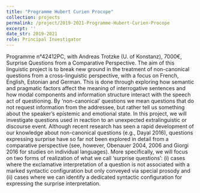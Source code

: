 ```yaml
---
title: "Programme Hubert Curien Procope"
collection: projects
permalink: /project/2019-2021-Programme-Hubert-Curien-Procope
excerpt: ''
date_str: 2019-2021
role: Principal Investigator
---
```

Programme n°42412PC, with Andreas Trotzke (U. of Konstanz), 7000€, Surprise Questions from a Comparative Perspective. The aim of this linguistic project is to break new ground in the treatment of non-canonical questions from a cross-linguistic perspective, with a focus on French, English, Estonian and German. This is done through exploring how semantic and pragmatic factors affect the meaning of interrogative sentences and how modal components and information structure interact with the speech act of questioning. By ‘non-canonical’ questions we mean questions that do not request information from the addressee, but rather tell us something about the speaker’s epistemic and emotional state. In this project, we will investigate questions used in reaction to an unexpected extralinguistic or discourse event. Although recent research has seen a rapid development of our knowledge about non-canonical questions (e.g., Dayal 2016), questions expressing surprise have so far not been explored in detail from a comparative perspective (see, however, Obenauer 2004, 2006 and Giorgi 2016 for studies on individual languages). More specifically, we will focus on two forms of realization of what we call ‘surprise questions’: (i) cases where the exclamative interpretation of a question is not associated with a marked syntactic configuration but only conveyed via special prosody and (ii) cases where we can identify a dedicated syntactic configuration for expressing the surprise interpretation.